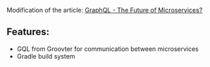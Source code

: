 Modification of the article: 
[GraphQL - The Future of Microservices?](https://piotrminkowski.wordpress.com/2018/08/16/graphql-the-future-of-microservices/) 

## Features:

* GQL from Groovter for communication between microservices
* Gradle build system
